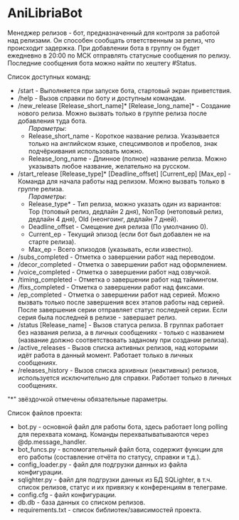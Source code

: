 # AniLibriaBot
Менеджер релизов - бот, предназначенный для контроля за работой над релизами. Он способен сообщать ответственным за релиз, что происходит задержка.
При добавлении бота в группу он будет ежедневно в 20:00 по МСК отправлять статусные сообщения по релизу. Последние сообщения бота можно найти по хештегу #Status.

Список доступных команд:
<ul>
  <li>/start - Выполняется при запуске бота, стартовый экран приветствия.</li>
  <li>/help - Вызов справки по боту и доступным командам.</li>
  <li>/new_release [Release_short_name]* [Release_long_name]* - Создание нового релиза. Можно вызвать только в группе релиза после добавления туда бота.<br>
  <ul><i>Параметры</i>:
    <li>Release_short_name - Короткое название релиза. Указывается только на английском языке, спецсимволов и пробелов, знак подчёркивания использовать можно.</li>
    <li>Release_long_name - Длинное (полное) название релиза. Можно указывать любое название, желательно на русском.</li>
  </ul>
  <li>/start_release [Release_type]* [Deadline_offset] [Current_ep] [Max_ep] - Команда для начала работы над релизом. Можно вызвать только в группе релиза.</br>
  <ul><i>Параметры</i>:
    <li>Release_type* - Тип релиза, можно указать один из вариантов: Top (топовый релиз, дедлайн 2 дня), NonTop (нетоповый релиз, дедлайн 4 дня), Old (неонгоинг, дедлайн 7 дней).</li>
    <li>Deadline_offset - Смещение дня релиза (По умолчанию 0).</li>
    <li>Current_ep - Текущий эпизод (если бот был добавлен не на старте релиза).</li>
    <li>Max_ep - Всего эпизодов (указывать, если известно).</li>
  </ul>
  <li>/subs_completed - Отметка о завершении работ над переводом.</li>
  <li>/decor_completed - Отметка о завершении работ над оформлением.</li>
  <li>/voice_completed - Отметка о завершении работ над озвучкой.</li>
  <li>/timing_completed - Отметка о завершении работ над таймингом.</li>
  <li>/fixs_completed - Отметка о завершении работ над фиксами.</li>
  <li>/ep_completed - Отметка о завершении работ над серией. Можно вызвать только после завершения всех этапов работы над серией. После завершения серии отправляет статус последней серии. Если серия была последней в релизе - завершает релиз.</li>
  <li>/status [Release_name] - Вызов статуса релиза. В группах работает без названия релиза, а в личных сообщениях - только с названием (название должно соответствовать заданому при создании релиза).</li>
  <li>/active_releases - Вызов списка активных релизов, над которыми идёт работа в данный момент. Работает только в личных сообщениях.</li>
  <li>/releases_history - Вызов списка архивных (неактивных) релизов, используется исключительно для справки. Работает только в личных сообщениях.</li>
</ul>

"*" звёздочкой отмечены обязательные параметры.

Список файлов проекта:
- bot.py - основной файл для работы бота, здесь работает long polling для перехвата команд. Команды перехватыватываются через @dp.message_handler.
- bot_funcs.py - вспомогательный файл бота, содержит функции для его работы (составление отчёта по статусу, справки и т.д.).
- config_loader.py - файл для подгрузки данных из файла конфигурации.
- sqlighter.py - файл для подгрузки данных из БД SQLighter, в т.ч. список релизов, статус и их привязку к конференциям в телеграме.
- config.cfg - файл конфигурации.
- db.db - база данных со списком релизов.
- requirements.txt - список библиотек/зависимостей проекта.

